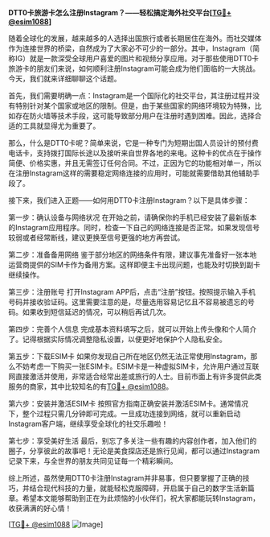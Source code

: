 **DTT0卡旅游卡怎么注册Instagram？——轻松搞定海外社交平台[[TG💪+ @esim1088](https://t.me/s/esim1088)]**

随着全球化的发展，越来越多的人选择出国旅行或者长期居住在海外。而社交媒体作为连接世界的桥梁，自然成为了大家必不可少的一部分。其中，Instagram（简称IG）就是一款深受全球用户喜爱的图片和视频分享应用。对于那些使用DTT0卡旅游卡的朋友们来说，如何顺利注册Instagram可能会成为他们面临的一大挑战。今天，我们就来详细聊聊这个话题。

首先，我们需要明确一点：Instagram是一个国际化的社交平台，其注册过程并没有特别针对某个国家或地区的限制。但是，由于某些国家的网络环境较为特殊，比如存在防火墙等技术手段，这可能导致部分用户在注册时遇到困难。因此，选择合适的工具就显得尤为重要了。

那么，什么是DTT0卡呢？简单来说，它是一种专门为短期出国人员设计的预付费电话卡，支持拨打国际长途以及接听来自世界各地的来电。这种卡的优点在于操作简便、价格实惠，并且无需签订任何合同。不过，正因为它的功能相对单一，所以在注册Instagram这样的需要稳定网络连接的应用时，可能就需要借助其他辅助手段了。

接下来，我们进入正题——如何用DTT0卡注册Instagram？以下是具体步骤：

第一步：确认设备与网络状况
在开始之前，请确保你的手机已经安装了最新版本的Instagram应用程序。同时，检查一下自己的网络连接是否正常。如果发现信号较弱或者经常断线，建议更换至信号更强的地方再尝试。

第二步：准备备用网络
鉴于部分地区的网络条件有限，建议事先准备好一张本地运营商提供的SIM卡作为备用方案。这样即便主卡出现问题，也能及时切换到副卡继续操作。

第三步：注册账号
打开Instagram APP后，点击“注册”按钮。按照提示输入手机号码并接收验证码。这里需要注意的是，尽量选用容易记忆且不容易被遗忘的号码。如果收到短信延迟的情况，可以稍后再试几次。

第四步：完善个人信息
完成基本资料填写之后，就可以开始上传头像和个人简介了。记得根据实际情况调整隐私设置，以便更好地保护个人隐私安全。

第五步：下载ESIM卡
如果你发现自己所在地区仍然无法正常使用Instagram，那么不妨考虑一下购买一张ESIM卡。ESIM卡是一种虚拟SIM卡，允许用户通过互联网直接激活并使用，非常适合经常出差或旅行的人士。目前市面上有许多提供此类服务的商家，其中比较知名的有[TG💪+ @esim1088](https://t.me/s/esim1088)。

第六步：安装并激活ESIM卡
按照官方指南正确安装并激活ESIM卡。通常情况下，整个过程只需几分钟即可完成。一旦成功连接到网络，就可以重新启动Instagram客户端，继续享受全球化的社交乐趣啦！

第七步：享受美好生活
最后，别忘了多关注一些有趣的内容创作者，加入他们的圈子，分享彼此的故事吧！无论是美食探店还是旅行见闻，都可以通过Instagram记录下来，与全世界的朋友共同见证每一个精彩瞬间。

综上所述，虽然使用DTT0卡注册Instagram并非易事，但只要掌握了正确的技巧，并结合现代科技的力量，就能轻松克服障碍，开启属于自己的数字生活新篇章。希望本文能够帮助到正在为此烦恼的小伙伴们，祝大家都能玩转Instagram，收获满满的好心情！

[[TG💪+ @esim1088](https://t.me/s/esim1088) ![Image](https://i.postimg.cc/4NQfJmqS/Snipaste-2025-05-13-00-14-12.png)]